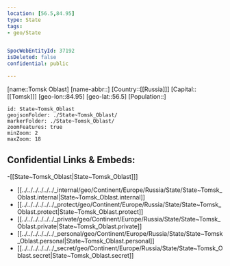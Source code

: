 ```yaml
---
location: [56.5,84.95]
type: State
tags:
- geo/State


SpocWebEntityId: 37192
isDeleted: false
confidential: public

---
```

[name::Tomsk Oblast]
[name-abbr::]
[Country::[[Russia]]]
[Capital::[[Tomsk]]]
[geo-lon::84.95]
[geo-lat::56.5]
[Population::]



```leaflet
id: State~Tomsk_Oblast
geojsonFolder: ./State~Tomsk_Oblast/
markerFolder: ./State~Tomsk_Oblast/
zoomFeatures: true 
minZoom: 2 
maxZoom: 18
```


## Confidential Links & Embeds: 
-[[State~Tomsk_Oblast|State~Tomsk_Oblast]]] 
- [[../../../../../../_internal/geo/Continent/Europe/Russia/State/State~Tomsk_Oblast.internal|State~Tomsk_Oblast.internal]] 
- [[../../../../../../_protect/geo/Continent/Europe/Russia/State/State~Tomsk_Oblast.protect|State~Tomsk_Oblast.protect]] 
- [[../../../../../../_private/geo/Continent/Europe/Russia/State/State~Tomsk_Oblast.private|State~Tomsk_Oblast.private]] 
- [[../../../../../../_personal/geo/Continent/Europe/Russia/State/State~Tomsk_Oblast.personal|State~Tomsk_Oblast.personal]] 
- [[../../../../../../_secret/geo/Continent/Europe/Russia/State/State~Tomsk_Oblast.secret|State~Tomsk_Oblast.secret]] 
